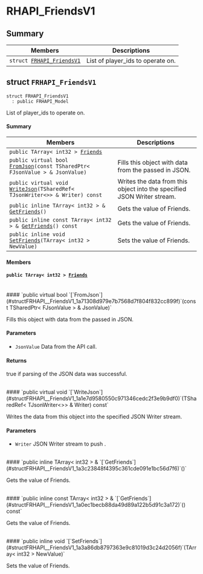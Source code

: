 # RHAPI_FriendsV1 <a id="group__RHAPI__FriendsV1"></a>

## Summary

 Members                        | Descriptions                                
--------------------------------|---------------------------------------------
`struct `[`FRHAPI_FriendsV1`](#structFRHAPI__FriendsV1) | List of player_ids to operate on.

## struct `FRHAPI_FriendsV1` <a id="structFRHAPI__FriendsV1"></a>

```
struct FRHAPI_FriendsV1
  : public FRHAPI_Model
```

List of player_ids to operate on.

#### Summary

 Members                        | Descriptions                                
--------------------------------|---------------------------------------------
`public TArray< int32 > `[`Friends`](#structFRHAPI__FriendsV1_1aaec651841127d8d894369562ef07845f) | 
`public virtual bool `[`FromJson`](#structFRHAPI__FriendsV1_1a71308d979e7b7568d7f804f832cc899f)`(const TSharedPtr< FJsonValue > & JsonValue)` | Fills this object with data from the passed in JSON.
`public virtual void `[`WriteJson`](#structFRHAPI__FriendsV1_1a1e7d9580550c971346cedc2f3e9b9df0)`(TSharedRef< TJsonWriter<>> & Writer) const` | Writes the data from this object into the specified JSON Writer stream.
`public inline TArray< int32 > & `[`GetFriends`](#structFRHAPI__FriendsV1_1a3c23848f4395c361cde091e1bc56d7f6)`()` | Gets the value of Friends.
`public inline const TArray< int32 > & `[`GetFriends`](#structFRHAPI__FriendsV1_1a0ec1becb88da49d89a122b5d91c3a172)`() const` | Gets the value of Friends.
`public inline void `[`SetFriends`](#structFRHAPI__FriendsV1_1a3a86db8797363e9c81019d3c24d2056f)`(TArray< int32 > NewValue)` | Sets the value of Friends.

#### Members

#### `public TArray< int32 > `[`Friends`](#structFRHAPI__FriendsV1_1aaec651841127d8d894369562ef07845f) <a id="structFRHAPI__FriendsV1_1aaec651841127d8d894369562ef07845f"></a>

<br>
#### `public virtual bool `[`FromJson`](#structFRHAPI__FriendsV1_1a71308d979e7b7568d7f804f832cc899f)`(const TSharedPtr< FJsonValue > & JsonValue)` <a id="structFRHAPI__FriendsV1_1a71308d979e7b7568d7f804f832cc899f"></a>

Fills this object with data from the passed in JSON.

#### Parameters
* `JsonValue` Data from the API call.

#### Returns
true if parsing of the JSON data was successful.

<br>
#### `public virtual void `[`WriteJson`](#structFRHAPI__FriendsV1_1a1e7d9580550c971346cedc2f3e9b9df0)`(TSharedRef< TJsonWriter<>> & Writer) const` <a id="structFRHAPI__FriendsV1_1a1e7d9580550c971346cedc2f3e9b9df0"></a>

Writes the data from this object into the specified JSON Writer stream.

#### Parameters
* `Writer` JSON Writer stream to push .

<br>
#### `public inline TArray< int32 > & `[`GetFriends`](#structFRHAPI__FriendsV1_1a3c23848f4395c361cde091e1bc56d7f6)`()` <a id="structFRHAPI__FriendsV1_1a3c23848f4395c361cde091e1bc56d7f6"></a>

Gets the value of Friends.

<br>
#### `public inline const TArray< int32 > & `[`GetFriends`](#structFRHAPI__FriendsV1_1a0ec1becb88da49d89a122b5d91c3a172)`() const` <a id="structFRHAPI__FriendsV1_1a0ec1becb88da49d89a122b5d91c3a172"></a>

Gets the value of Friends.

<br>
#### `public inline void `[`SetFriends`](#structFRHAPI__FriendsV1_1a3a86db8797363e9c81019d3c24d2056f)`(TArray< int32 > NewValue)` <a id="structFRHAPI__FriendsV1_1a3a86db8797363e9c81019d3c24d2056f"></a>

Sets the value of Friends.

<br>
